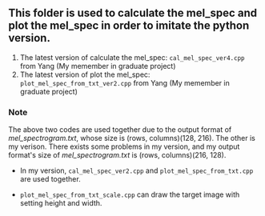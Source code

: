 ## This folder is used to calculate the mel_spec and plot the mel_spec in order to imitate the python version.
1. The latest version of calculate the mel_spec: `cal_mel_spec_ver4.cpp` from Yang (My memember in graduate project)
2. The latest version of plot the mel_spec: `plot_mel_spec_from_txt_ver2.cpp` from Yang (My memember in graduate project)

### Note
The above two codes are used together due to the output format of *mel_spectrogram.txt*, whose size is (rows, columns)(128, 216).
The other is my verison. There exists some problems in my version, and my output format's size of *mel_spectrogram.txt* is (rows, columns)(216, 128).
* In my version, `cal_mel_spec_ver2.cpp` and `plot_mel_spec_from_txt.cpp` are used together.


* `plot_mel_spec_from_txt_scale.cpp` can draw the target image with setting height and width.
